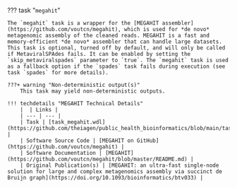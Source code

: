 ??? task "`megahit`"

<!-- if: theiaviral -->
    The `megahit` task is a wrapper for the [MEGAHIT assembler](https://github.com/voutcn/megahit), which is used for *de novo* metagenomic assembly of the cleaned reads. MEGAHIT is a fast and memory-efficient *de novo* assembler that can handle large datasets. This task is optional, turned off by default, and will only be called if MetaviralSPAdes fails. It can be enabled by setting the `skip_metaviralspades` parameter to `true`. The `megahit` task is used as a fallback option if the `spades` task fails during execution (see task `spades` for more details).

<!-- endif -->

    ???+ warning "Non-deterministic output(s)"
        This task may yield non-deterministic outputs.

    !!! techdetails "MEGAHIT Technical Details"
        |  | Links |
        | --- | --- |
        | Task | [task_megahit.wdl](https://github.com/theiagen/public_health_bioinformatics/blob/main/tasks/assembly/task_megahit.wdl) |
        | Software Source Code | [MEGAHIT on GitHub](https://github.com/voutcn/megahit) |
        | Software Documentation | [MEGAHIT](https://github.com/voutcn/megahit/blob/master/README.md) |
        | Original Publication(s) | [MEGAHIT: an ultra-fast single-node solution for large and complex metagenomics assembly via succinct de Bruijn graph](https://doi.org/10.1093/bioinformatics/btv033) |